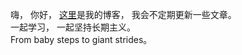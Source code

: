 嗨， 你好， [这里](http://teddyzhang29.github.io)是我的博客， 我会不定期更新一些文章。   
一起学习， 一起坚持长期主义。   
From baby steps to giant strides。
